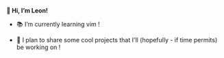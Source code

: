 **👋 Hi, I’m Leon!**

- 📚 I’m currently learning vim !
  
- 💭 I plan to share some cool projects that I'll (hopefully - if time permits) be working on !
